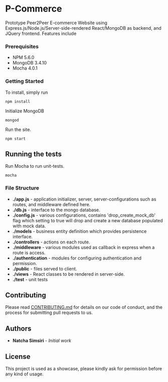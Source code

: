 # P-Commerce
Prototype Peer2Peer E-commerce Website using Express.js/Node.js/Server-side-rendered React/MongoDB as backend, and JQuery frontend.
Features include  

### Prerequisites

- NPM 5.6.0
- MongoDB 3.4.10
- Mocha 4.0.1

### Getting Started

To install, simply run

```
npm install
```

Initialize MongoDB

```
mongod
```

Run the site.

```
npm start
```

## Running the tests

Run Mocha to run unit-tests.

```
mocha
```

### File Structure
- **./app.js** - application initializer, server, server-configurations such as routes, and middleware defined here.
- **./db.js** - interface to the mongo database.
- **./config.js** - various configurations, contains 'drop_create_mock_db' flag which setting to true will drop and create
a new database populated with mock data.
- **./models** - business entity definition which provides persistence interface.
- **./controllers** - actions on each route. 
- **./middleware** - various modules used as callback in express when a route is access.
- **./authentication** - modules for configuring authentication and permission.
- **./public** - files served to client.
- **./views** - React classes to be rendered in server-side.
- **./test** - unit tests



## Contributing

Please read [CONTRIBUTING.md](https://gist.github.com/PurpleBooth/b24679402957c63ec426) for details on our code of conduct, and the process for submitting pull requests to us.


## Authors

* **Natcha Simsiri** - *Initial work*

## License

This project is used as a showcase, please kindly ask for permission before any kind of usage.
